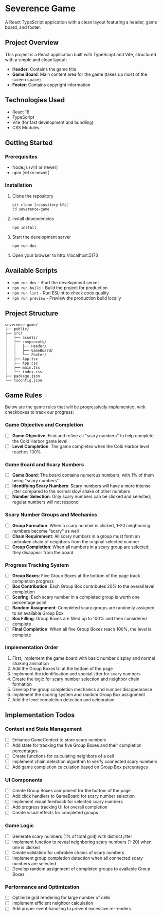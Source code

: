 # Severence Game

A React TypeScript application with a clean layout featuring a header, game board, and footer.

## Project Overview

This project is a React application built with TypeScript and Vite, structured with a simple and clean layout:

- **Header**: Contains the game title
- **Game Board**: Main content area for the game (takes up most of the screen space)
- **Footer**: Contains copyright information

## Technologies Used

- React 18
- TypeScript
- Vite (for fast development and bundling)
- CSS Modules

## Getting Started

### Prerequisites

- Node.js (v14 or newer)
- npm (v6 or newer)

### Installation

1. Clone the repository
   ```bash
   git clone [repository URL]
   cd severence-game
   ```

2. Install dependencies
   ```bash
   npm install
   ```

3. Start the development server
   ```bash
   npm run dev
   ```

4. Open your browser to http://localhost:5173

## Available Scripts

- `npm run dev` - Start the development server
- `npm run build` - Build the project for production
- `npm run lint` - Run ESLint to check code quality
- `npm run preview` - Preview the production build locally

## Project Structure

```
severence-game/
├── public/
├── src/
│   ├── assets/
│   ├── components/
│   │   ├── Header/
│   │   ├── GameBoard/
│   │   └── Footer/
│   ├── App.tsx
│   ├── App.css
│   ├── main.tsx
│   └── index.css
├── package.json
└── tsconfig.json
```

## Game Rules

Below are the game rules that will be progressively implemented, with checkboxes to track our progress:

### Game Objective and Completion
- [ ] **Game Objective**: Find and refine all "scary numbers" to help complete the Cold Harbor game level
- [ ] **Level Completion**: The game completes when the Cold Harbor level reaches 100%

### Game Board and Scary Numbers
- [ ] **Game Board**: The board contains numerous numbers, with 1% of them being "scary numbers"
- [ ] **Identifying Scary Numbers**: Scary numbers will have a more intense jitter compared to the normal slow shake of other numbers
- [ ] **Number Selection**: Only scary numbers can be clicked and selected; regular numbers will not respond

### Scary Number Groups and Mechanics
- [ ] **Group Formation**: When a scary number is clicked, 1-20 neighboring numbers become "scary" as well
- [ ] **Chain Requirement**: All scary numbers in a group must form an unbroken chain of neighbors from the original selected number
- [ ] **Group Completion**: When all numbers in a scary group are selected, they disappear from the board

### Progress Tracking System
- [ ] **Group Boxes**: Five Group Boxes at the bottom of the page track completion progress
- [ ] **Box Contribution**: Each Group Box contributes 20% to the overall level completion
- [ ] **Scoring**: Each scary number in a completed group is worth one percentage point
- [ ] **Random Assignment**: Completed scary groups are randomly assigned to an available Group Box
- [ ] **Box Filling**: Group Boxes are filled up to 100% and then considered complete
- [ ] **Final Completion**: When all five Group Boxes reach 100%, the level is complete

### Implementation Order
1. First, implement the game board with basic number display and normal shaking animation
2. Add the Group Boxes UI at the bottom of the page
3. Implement the identification and special jitter for scary numbers
4. Create the logic for scary number selection and neighbor chain formation
5. Develop the group completion mechanics and number disappearance
6. Implement the scoring system and random Group Box assignment
7. Add the level completion detection and celebration

## Implementation Todos

### Context and State Management
- [ ] Enhance GameContext to store scary numbers
- [ ] Add state for tracking the five Group Boxes and their completion percentages 
- [ ] Create functions for calculating neighbors of a cell
- [ ] Implement chain detection algorithm to verify connected scary numbers
- [ ] Add game completion calculation based on Group Box percentages

### UI Components
- [ ] Create Group Boxes component for the bottom of the page
- [ ] Add click handlers to GameBoard for scary number selection
- [ ] Implement visual feedback for selected scary numbers
- [ ] Add progress tracking UI for overall completion
- [ ] Create visual effects for completed groups

### Game Logic
- [ ] Generate scary numbers (1% of total grid) with distinct jitter
- [ ] Implement function to reveal neighboring scary numbers (1-20) when one is clicked
- [ ] Create validation for unbroken chains of scary numbers
- [ ] Implement group completion detection when all connected scary numbers are selected
- [ ] Develop random assignment of completed groups to available Group Boxes

### Performance and Optimization
- [ ] Optimize grid rendering for large number of cells
- [ ] Implement efficient neighbor calculation
- [ ] Add proper event handling to prevent excessive re-renders
